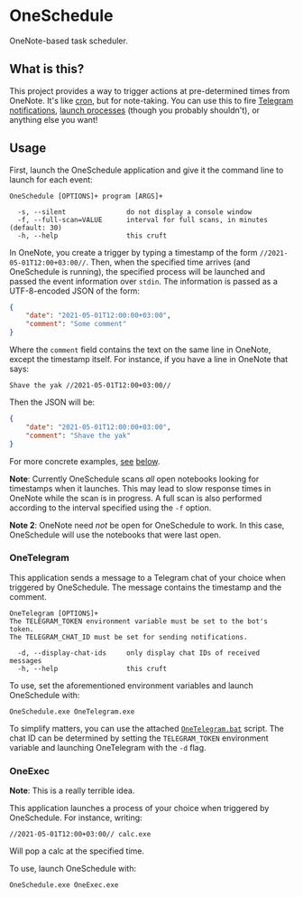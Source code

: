# OneSchedule

OneNote-based task scheduler.

## What is this?

This project provides a way to trigger actions at pre-determined times from OneNote.
It's like [cron][1], but for note-taking. You can use this to fire
[Telegram notifications](#OneTelegram), [launch processes](#OneExec)
(though you probably shouldn't), or anything else you want!

## Usage

First, launch the OneSchedule application and give it the command line
to launch for each event:

```text
OneSchedule [OPTIONS]+ program [ARGS]+

  -s, --silent               do not display a console window
  -f, --full-scan=VALUE      interval for full scans, in minutes (default: 30)
  -h, --help                 this cruft
```

In OneNote, you create a trigger by typing a timestamp of the form
`//2021-05-01T12:00+03:00//`. Then, when the specified time arrives (and OneSchedule
is running), the specified process will be launched and passed the event information
over `stdin`. The information is passed as a UTF-8-encoded JSON of the form:

```json
{
    "date": "2021-05-01T12:00:00+03:00",
    "comment": "Some comment"
}
```

Where the `comment` field contains the text on the same line in OneNote, except
the timestamp itself. For instance, if you have a line in OneNote that says:

```text
Shave the yak //2021-05-01T12:00+03:00//
```

Then the JSON will be:

```json
{
    "date": "2021-05-01T12:00:00+03:00",
    "comment": "Shave the yak"
}
```

For more concrete examples, [see](#OneTelegram) [below](#OneExec).

**Note**: Currently OneSchedule scans *all* open notebooks looking for timestamps
when it launches. This may lead to slow response times in OneNote while the scan
is in progress. A full scan is also performed according to the interval specified
using the `-f` option.

**Note 2**: OneNote need *not* be open for OneSchedule to work. In this case,
OneSchedule will use the notebooks that were last open.

### OneTelegram

This application sends a message to a Telegram chat of your choice when triggered by
OneSchedule. The message contains the timestamp and the comment.

```text
OneTelegram [OPTIONS]+
The TELEGRAM_TOKEN environment variable must be set to the bot's token.
The TELEGRAM_CHAT_ID must be set for sending notifications.

  -d, --display-chat-ids     only display chat IDs of received messages
  -h, --help                 this cruft
```

To use, set the aforementioned environment variables and launch OneSchedule with:

```text
OneSchedule.exe OneTelegram.exe
```

To simplify matters, you can use the attached
[`OneTelegram.bat`](Scripts/OneTelegram.bat) script. The chat ID can be determined
by setting the `TELEGRAM_TOKEN` environment variable and launching OneTelegram
with the `-d` flag.

### OneExec

**Note**: This is a really terrible idea.

This application launches a process of your choice when triggered by OneSchedule.
For instance, writing:

```text
//2021-05-01T12:00+03:00// calc.exe
```

Will pop a calc at the specified time.

To use, launch OneSchedule with:

```text
OneSchedule.exe OneExec.exe
```

[1]: https://en.wikipedia.org/wiki/Cron
     "cron - Wikipedia"
